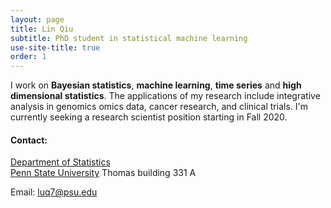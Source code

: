 ```yaml
---
layout: page
title: Lin Qiu
subtitle: PhD student in statistical machine learning
use-site-title: true
order: 1
---
```


I work on **Bayesian statistics**, **machine learning**, **time series** and **high dimensional statistics**. The applications of my research include integrative analysis in genomics omics data, cancer research, and clinical trials. I'm currently seeking a research scientist position starting in Fall 2020.

#### Contact:
[Department of Statistics](https://science.psu.edu/stat)  
[Penn State University](https://www.psu.edu)
 Thomas building 331 A


Email: luq7@psu.edu

